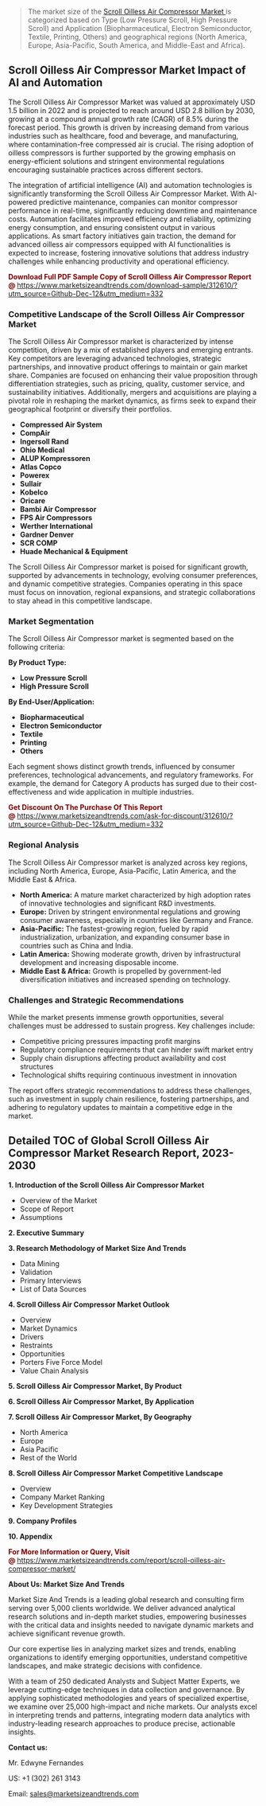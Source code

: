 <blockquote><p>The market size of the <a href="https://www.marketsizeandtrends.com/download-sample/312610/?utm_source=Github-Dec-12&amp;utm_medium=332" target="_blank">Scroll Oilless Air Compressor Market </a>is categorized based on Type (Low Pressure Scroll, High Pressure Scroll) and Application (Biopharmaceutical, Electron Semiconductor, Textile, Printing, Others) and geographical regions (North America, Europe, Asia-Pacific, South America, and Middle-East and Africa).</p></blockquote><p><h2>Scroll Oilless Air Compressor Market Impact of AI and Automation</h2><p>The Scroll Oilless Air Compressor Market was valued at approximately USD 1.5 billion in 2022 and is projected to reach around USD 2.8 billion by 2030, growing at a compound annual growth rate (CAGR) of 8.5% during the forecast period. This growth is driven by increasing demand from various industries such as healthcare, food and beverage, and manufacturing, where contamination-free compressed air is crucial. The rising adoption of oilless compressors is further supported by the growing emphasis on energy-efficient solutions and stringent environmental regulations encouraging sustainable practices across different sectors.</p><p>The integration of artificial intelligence (AI) and automation technologies is significantly transforming the Scroll Oilless Air Compressor Market. With AI-powered predictive maintenance, companies can monitor compressor performance in real-time, significantly reducing downtime and maintenance costs. Automation facilitates improved efficiency and reliability, optimizing energy consumption, and ensuring consistent output in various applications. As smart factory initiatives gain traction, the demand for advanced oilless air compressors equipped with AI functionalities is expected to increase, fostering innovative solutions that address industry challenges while enhancing productivity and operational efficiency.</p></p><p><strong><span style="color: #800000;">Download Full PDF Sample Copy of Scroll Oilless Air Compressor Report @</span>&nbsp;</strong><a href="https://www.marketsizeandtrends.com/download-sample/312610/?utm_source=Github-Dec-12&amp;utm_medium=332">https://www.marketsizeandtrends.com/download-sample/312610/?utm_source=Github-Dec-12&amp;utm_medium=332</a></p><h3>Competitive Landscape of the Scroll Oilless Air Compressor Market</h3><p>The Scroll Oilless Air Compressor market is characterized by intense competition, driven by a mix of established players and emerging entrants. Key competitors are leveraging advanced technologies, strategic partnerships, and innovative product offerings to maintain or gain market share. Companies are focused on enhancing their value proposition through differentiation strategies, such as pricing, quality, customer service, and sustainability initiatives. Additionally, mergers and acquisitions are playing a pivotal role in reshaping the market dynamics, as firms seek to expand their geographical footprint or diversify their portfolios.</p><p><strong><p><ul><li>Compressed Air System </li><li> CompAir </li><li> Ingersoll Rand </li><li> Ohio Medical </li><li> ALUP Kompressoren </li><li> Atlas Copco </li><li> Powerex </li><li> Sullair </li><li> Kobelco </li><li> Oricare </li><li> Bambi Air Compressor </li><li> FPS Air Compressors </li><li> Werther International </li><li> Gardner Denver </li><li> SCR COMP </li><li> Huade Mechanical & Equipment</p></li></ul></p></strong></p><p>The Scroll Oilless Air Compressor market is poised for significant growth, supported by advancements in technology, evolving consumer preferences, and dynamic competitive strategies. Companies operating in this space must focus on innovation, regional expansions, and strategic collaborations to stay ahead in this competitive landscape.</p><h3>Market Segmentation</h3><p>The Scroll Oilless Air Compressor market is segmented based on the following criteria:</p><p><strong>By Product Type:</strong></p><p><strong><p><ul><li>Low Pressure Scroll </li><li> High Pressure Scroll</p></li></ul></p></strong></p><p><strong>By End-User/Application:</strong></p><p><strong><p><ul><li>Biopharmaceutical </li><li> Electron Semiconductor </li><li> Textile </li><li> Printing </li><li> Others</p></li></ul></p></strong></p><p>Each segment shows distinct growth trends, influenced by consumer preferences, technological advancements, and regulatory frameworks. For example, the demand for Category A products has surged due to their cost-effectiveness and wide application in multiple industries.</p><p><strong><span style="color: #800000;">Get Discount On The Purchase Of This Report @&nbsp;</span></strong><a href="https://www.marketsizeandtrends.com/ask-for-discount/312610/?utm_source=Github-Dec-12&amp;utm_medium=332">https://www.marketsizeandtrends.com/ask-for-discount/312610/?utm_source=Github-Dec-12&amp;utm_medium=332</a></p><h3>Regional Analysis</h3><p>The Scroll Oilless Air Compressor market is analyzed across key regions, including North America, Europe, Asia-Pacific, Latin America, and the Middle East &amp; Africa.</p><ul><li><strong>North America:</strong> A mature market characterized by high adoption rates of innovative technologies and significant R&amp;D investments.</li><li><strong>Europe:</strong> Driven by stringent environmental regulations and growing consumer awareness, especially in countries like Germany and France.</li><li><strong>Asia-Pacific:</strong> The fastest-growing region, fueled by rapid industrialization, urbanization, and expanding consumer base in countries such as China and India.</li><li><strong>Latin America:</strong> Showing moderate growth, driven by infrastructural development and increasing disposable income.</li><li><strong>Middle East &amp; Africa:</strong> Growth is propelled by government-led diversification initiatives and increased spending on technology.</li></ul><h3>Challenges and Strategic Recommendations</h3><p>While the market presents immense growth opportunities, several challenges must be addressed to sustain progress. Key challenges include:</p><ul><li>Competitive pricing pressures impacting profit margins</li><li>Regulatory compliance requirements that can hinder swift market entry</li><li>Supply chain disruptions affecting product availability and cost structures</li><li>Technological shifts requiring continuous investment in innovation</li></ul><p>The report offers strategic recommendations to address these challenges, such as investment in supply chain resilience, fostering partnerships, and adhering to regulatory updates to maintain a competitive edge in the market.</p><h2>Detailed TOC of Global Scroll Oilless Air Compressor Market Research Report, 2023-2030</h2><p><strong>1. Introduction of the Scroll Oilless Air Compressor Market</strong></p><ul><li>Overview of the Market</li><li>Scope of Report</li><li>Assumptions&nbsp;</li></ul><p><strong>2. Executive Summary</strong></p><p><strong>3. Research Methodology of <strong>Market Size And Trends</strong></strong></p><ul><li>Data Mining</li><li>Validation</li><li>Primary Interviews</li><li>List of Data Sources&nbsp;</li></ul><p><strong>4. Scroll Oilless Air Compressor Market Outlook</strong></p><ul><li>Overview</li><li>Market Dynamics</li><li>Drivers</li><li>Restraints</li><li>Opportunities</li><li>Porters Five Force Model</li><li>Value Chain Analysis&nbsp;</li></ul><p><strong>5. Scroll Oilless Air Compressor Market, By Product</strong></p><p><strong>6. Scroll Oilless Air Compressor Market, By Application</strong></p><p><strong>7. Scroll Oilless Air Compressor Market, By Geography</strong></p><ul><li>North America</li><li>Europe</li><li>Asia Pacific</li><li>Rest of the World&nbsp;</li></ul><p><strong>8. Scroll Oilless Air Compressor Market Competitive Landscape</strong></p><ul><li>Overview</li><li>Company Market Ranking</li><li>Key Development Strategies&nbsp;</li></ul><p><strong>9. Company Profiles</strong></p><p><strong>10. Appendix</strong></p><p><strong><span style="color: #800000;">For More Information or Query, Visit @&nbsp;</span></strong><a href="https://www.marketsizeandtrends.com/report/scroll-oilless-air-compressor-market/">https://www.marketsizeandtrends.com/report/scroll-oilless-air-compressor-market/</a></p><p></p><p><strong>About Us:&nbsp;Market Size And Trends</strong></p><p>Market Size And Trends&nbsp;is a leading global research and consulting firm serving over 5,000 clients worldwide. We deliver advanced analytical research solutions and in-depth market studies, empowering businesses with the critical data and insights needed to navigate dynamic markets and achieve significant revenue growth.</p><p>Our core expertise lies in analyzing market sizes and trends, enabling organizations to identify emerging opportunities, understand competitive landscapes, and make strategic decisions with confidence.</p><p>With a team of 250 dedicated Analysts and Subject Matter Experts, we leverage cutting-edge techniques in data collection and governance. By applying sophisticated methodologies and years of specialized expertise, we examine over 25,000 high-impact and niche markets. Our analysts excel in interpreting trends and patterns, integrating modern data analytics with industry-leading research approaches to produce precise, actionable insights.</p><p><strong>Contact us:</strong></p><p>Mr. Edwyne Fernandes</p><p>US: +1 (302) 261 3143</p><p>Email: <a href="mailto:sales@marketsizeandtrends.com">sales@marketsizeandtrends.com</a>&nbsp;</p>
